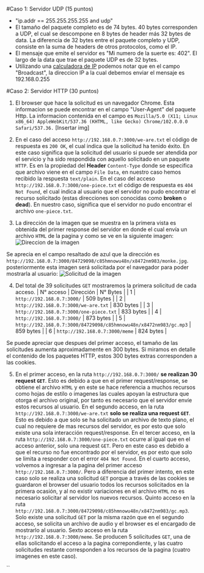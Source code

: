 #Caso 1: Servidor UDP (15 puntos)

* "ip.addr == 255.255.255.255 and udp"
* El tamaño del paquete completo es de 74 bytes. 40 bytes corresponden a UDP, el cual se descompone en 8 bytes de header más 32 bytes de data. La diferencia de 32 bytes entre el paquete completo y UDP, consiste en la suma de headers de otros protocolos, como el IP.
* El mensaje que emite el servidor es "Mi numero de la suerte es: 402". El largo de la data que trae el paquete UDP es de 32 bytes.
* Utilizando una [calculadora de IP](https://jodies.de/ipcalc?host=192.168.0.0&mask1=24&mask2=) podemos notar que en el campo "Broadcast", la direccion IP a la cual debemos enviar el mensaje es 192.168.0.255


#Caso 2: Servidor HTTP (30 puntos)
1. El browser que hace la solicitud es un navegador Chrome. Esta informacion se puede encontrar en el campo "User-Agent" del paquete Http. La informacion contenida en el campo es `Mozilla/5.0 (X11; Linux x86_64) AppleWebKit/537.36 (KHTML, like Gecko) Chrome/102.0.0.0 Safari/537.36.`
[Insertar img]

2. En el caso del acceso `http://192.168.0.7:3000/we-are.txt` el código de respuesta es `200 OK`, el cual indica que la solicitud ha tenido éxito. En este caso significa que la solicitud del usuario si puede ser atendida por el servicio y ha sido respondida con aquello solicitado en un paquete `HTTP`. Es en la propiedad del **Header** `Content-Type` donde se especifica que archivo viene en el campo `File Data`, en nuestro caso hemos recibido la respuesta `text/plain`.
En el caso del acceso `http://192.168.0.7:3000/one-piece.txt` el código de respuesta es `404 Not Found`, el cual indica al usuario que el servidor no pudo encontrar el recurso solicitado (estas direcciones son conocidas como **broken** o **dead**). En nuestro caso, significa que el servidor no pudo encontrar el archivo `one-piece.txt`. 

3. La dirección de la imagen que se muestra en la primera vista es obtenida del primer response del servidor en donde el cual envía un archivo `HTML` de la pagina y como se ve en la siguiente imagen:
![Direccion de la imagen](/direccion-img.png "/direccion-img.png")

Se aprecia en el campo resaltado de azul que la dirección es `http://192.168.0.7:3000/84729098/c85hmnowu48n/x8472nm983/monke.jpg`. posteriormente esta imagen será solicitada por el navegador para poder mostrarla al usuario:
![Solicitud de la imagen](/get-img.png "/get-img.png")

4. Del total de 39 solicitudes `GET` mostraremos la primera solicitud de cada acceso. 
| N° acceso | Dirección | N° Bytes |
| 1 | `http://192.168.0.7:3000/` | 509 bytes |
| 2 | `http://192.168.0.7:3000/we-are.txt` | 830 bytes |
| 3 | `http://192.168.0.7:3000/one-piece.txt` | 833 bytes |
| 4 | `http://192.168.0.7:3000/` | 873 bytes |
| 5 | `http://192.168.0.7:3000/84729098/c85hmnowu48n/x8472nm983/gc.mp3` | 859 bytes |
| 6 | `http://192.168.0.7:3000/meme` | 824 bytes |

Se puede apreciar que despues del primer acceso, el tamaño de las solicitudes aumenta aproximadamente en 300 bytes. Si miramos en detalle el contenido de los paquetes HTTP, estos 300 bytes extras corresponden a las cookies.


5. En el primer acceso, en la ruta `http://192.168.0.7:3000/` **se realizan 30 request `GET`**. Esto es debido a que en el primer request/response, se obtiene el archivo `HTML` y en este se hace referencia a muchos recursos como hojas de estilo o imagenes las cuales apoyan la estructura que otorga el archivo original, por tanto es necesario que el servidor envíe estos recursos al usuario.
En el segundo acceso, en la ruta `http://192.168.0.7:3000/we-are.txt` **solo se realiza una request `GET`**. Esto es debido a que solo se ha solicitado un archivo de texto plano, el cual no requiere de mas recursos del servidor, es por esto que solo existe una sola interacción request/response.
En el tercer acceso, en la ruta `http://192.168.0.7:3000/one-piece.txt` ocurre al igual que en el acceso anterior, solo una request `GET`. Pero en este caso es debido a que el recurso no fue encontrado por el servidor, es por esto que solo se limita a responder con el error `404 Not Found`.
En el cuarto acceso, volvemos a ingresar a la pagina del primer acceso `http://192.168.0.7:3000/`. Pero a diferencia del primer intento, en este caso solo se realiza una solicitud `GET` porque a través de las cookies se guardaron el browser del usuario todos los recursos solicitados en la primera ocasión, y al no existir variaciones en el archivo `HTML` no es necesario solicitar al servidor los nuevos recursos.
Quinto acceso en la ruta `http://192.168.0.7:3000/84729098/c85hmnowu48n/x8472nm983/gc.mp3`. Solo existe una solicitud `GET` por la misma razón que en el segundo acceso, se solicita un archivo de audio y el browser es el encargado de mostrarlo al usuario.
Sexto acceso en la ruta `http://192.168.0.7:3000/meme`. Se producen 5 solicitudes `GET`, una de ellas solicitando el acceso a la pagina correpondiente, y las cuatro solicitudes restante corresponden a los recursos de la pagina (cuatro imagenes en este caso).


``
